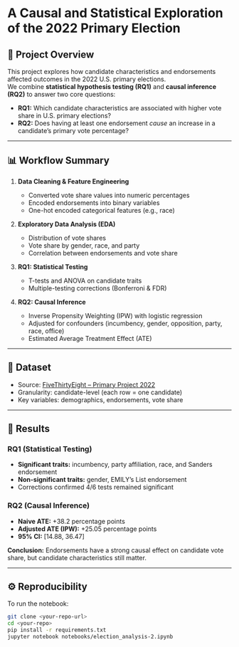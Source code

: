 # A Causal and Statistical Exploration of the 2022 Primary Election

## 📌 Project Overview
This project explores how candidate characteristics and endorsements affected outcomes in the 2022 U.S. primary elections.  
We combine **statistical hypothesis testing (RQ1)** and **causal inference (RQ2)** to answer two core questions:

- **RQ1:** Which candidate characteristics are associated with higher vote share in U.S. primary elections?  
- **RQ2:** Does having at least one endorsement *cause* an increase in a candidate’s primary vote percentage?  

---

## 📊 Workflow Summary
1. **Data Cleaning & Feature Engineering**  
   - Converted vote share values into numeric percentages  
   - Encoded endorsements into binary variables  
   - One-hot encoded categorical features (e.g., race)  

2. **Exploratory Data Analysis (EDA)**  
   - Distribution of vote shares  
   - Vote share by gender, race, and party  
   - Correlation between endorsements and vote share  

3. **RQ1: Statistical Testing**  
   - T-tests and ANOVA on candidate traits  
   - Multiple-testing corrections (Bonferroni & FDR)  

4. **RQ2: Causal Inference**  
   - Inverse Propensity Weighting (IPW) with logistic regression  
   - Adjusted for confounders (incumbency, gender, opposition, party, race, office)  
   - Estimated Average Treatment Effect (ATE)  

---

## 📂 Dataset
- Source: [FiveThirtyEight – Primary Project 2022](https://github.com/fivethirtyeight/data/tree/master/primary-project-2022)  
- Granularity: candidate-level (each row = one candidate)  
- Key variables: demographics, endorsements, vote share  

---

## 🔎 Results

### RQ1 (Statistical Testing)
- **Significant traits:** incumbency, party affiliation, race, and Sanders endorsement  
- **Non-significant traits:** gender, EMILY’s List endorsement  
- Corrections confirmed 4/6 tests remained significant  

### RQ2 (Causal Inference)
- **Naive ATE:** +38.2 percentage points  
- **Adjusted ATE (IPW):** +25.05 percentage points  
- **95% CI:** [14.88, 36.47]  

**Conclusion:** Endorsements have a strong causal effect on candidate vote share, but candidate characteristics still matter.  

---


## ⚙️ Reproducibility
To run the notebook:

```bash
git clone <your-repo-url>
cd <your-repo>
pip install -r requirements.txt
jupyter notebook notebooks/election_analysis-2.ipynb
